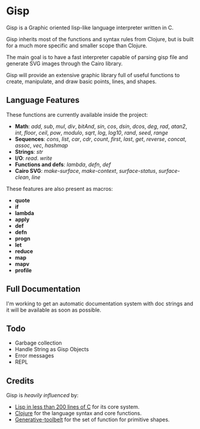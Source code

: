 # Gisp
Gisp is a Graphic oriented lisp-like language interpreter written in C.

Gisp inherits most of the functions and syntax rules from Clojure, but
is built for a much more specific and smaller scope than Clojure.

The main goal is to have a fast interpreter capable of parsing gisp
file and generate SVG images through the Cairo library.

Gisp will provide an extensive graphic library full of useful
functions to create, manipulate, and draw basic points, lines, and shapes.


## Language Features
These functions are currently available inside the project:
- **Math**: *add*, *sub*, *mul*, *div*, *bitAnd*, *sin*, *cos*, *dsin*, *dcos*, *deg*, *rad*, *atan2*, *int*, *floor*, *ceil*, *pow*, *modulo*, *sqrt*, *log*, *log10*, *rand*, *seed*, *range*
- **Sequences**: *cons*, *list*, *car*, *cdr*, *count*, *first*, *last*, *get*, *reverse*, *concat*, *assoc*, *vec*, *hashmap*
- **Strings**: *str*
- **I/O**: *read*. *write*
- **Functions and defs**: *lambda*, *defn*, *def*
- **Cairo SVG**: *make-surface*, *make-context*, *surface-status*, *surface-clean*, *line*

These features are also present as macros:
- **quote**
- **if**
- **lambda**
- **apply**
- **def**
- **defn**
- **progn**
- **let**
- **reduce**
- **map**
- **mapv**
- **profile**


## Full Documentation
I'm working to get an automatic documentation system with doc strings and it will be available as soon as possible.


## Todo
- Garbage collection
- Handle String as Gisp Objects
- Error messages
- REPL


## Credits
Gisp is *heavily influenced* by:
 - [Lisp in less than 200 lines of C](https://carld.github.io/2017/06/20/lisp-in-less-than-200-lines-of-c.html) for its core system.
 - [Clojure](https://clojure.org) for the language syntax and core functions.
 - [Generative-toolbelt](https://github.com/elkiwy/generative-toolbelt) for the set of function for primitive shapes.
   



